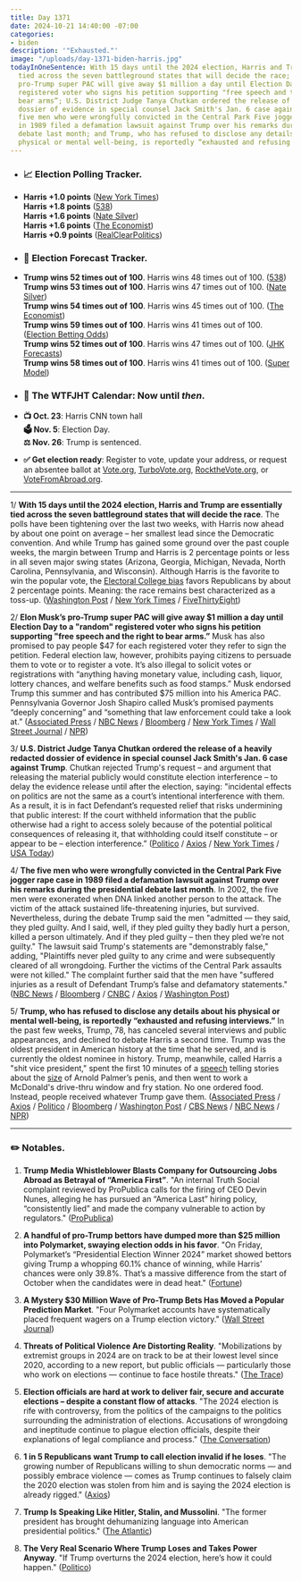 ```yaml
---
title: Day 1371
date: 2024-10-21 14:40:00 -07:00
categories:
- biden
description: '"Exhausted."'
image: "/uploads/day-1371-biden-harris.jpg"
todayInOneSentence: With 15 days until the 2024 election, Harris and Trump are essentially
  tied across the seven battleground states that will decide the race; Elon Musk’s
  pro-Trump super PAC will give away $1 million a day until Election Day to a "random"
  registered voter who signs his petition supporting "free speech and the right to
  bear arms”; U.S. District Judge Tanya Chutkan ordered the release of a heavily redacted
  dossier of evidence in special counsel Jack Smith's Jan. 6 case against Trump; the
  five men who were wrongfully convicted in the Central Park Five jogger rape case
  in 1989 filed a defamation lawsuit against Trump over his remarks during the presidential
  debate last month; and Trump, who has refused to disclose any details about his
  physical or mental well-being, is reportedly “exhausted and refusing interviews.”
---
```


* ### 📈 Election Polling Tracker.

* **Harris \+1.0 points** ([New York Times](https://www.nytimes.com/interactive/2024/us/elections/polls-president.html)) \
  **Harris \+1.8 points** ([538](https://projects.fivethirtyeight.com/polls/president-general/2024/national/)) \
  **Harris \+1.6 points** ([Nate Silver](https://www.natesilver.net/p/nate-silver-2024-president-election-polls-model)) \
  **Harris \+1.6 points** ([The Economist](https://www.economist.com/interactive/us-2024-election/trump-harris-polls)) \
  **Harris \+0.9 points** ([RealClearPolitics](https://www.realclearpolling.com/polls/president/general/2024/trump-vs-harris))

* ### 🔮 Election Forecast Tracker.

* **Trump wins 52 times out of 100**. Harris wins 48 times out of 100. ([538](https://projects.fivethirtyeight.com/2024-election-forecast/)) \
  **Trump wins 53 times out of 100**. Harris wins 47 times out of 100. ([Nate Silver](https://www.natesilver.net/p/nate-silver-2024-president-election-polls-model)) \
  **Trump wins 54 times out of 100**. Harris wins 45 times out of 100. ([The Economist](https://www.economist.com/interactive/us-2024-election/prediction-model/president/)) \
  **Trump wins 59 times out of 100**. Harris wins 41 times out of 100. ([Election Betting Odds](https://www.electionbettingodds.com/)) \
  **Trump wins 52 times out of 100**. Harris wins 47 times out of 100. ([JHK Forecasts](https://projects.jhkforecasts.com/2024/president/#standard)) \
  **Trump wins 58 times out of 100**. Harris wins 41 times out of 100. ([Super Model](https://www.thesupermodel.com/p/presidential-winner))

* ### 📅 The WTFJHT Calendar: Now until *then*.

* **📺 Oct. 23**: Harris CNN town hall \
  **🗳️ Nov. 5**: Election Day. \
  **⚖️ Nov. 26**: Trump is sentenced.

* **✅ Get election ready**: Register to vote, update your address, or request an absentee ballot at [Vote.org](https://www.vote.org/), [TurboVote.org](https://turbovote.org/), [RocktheVote.org](https://www.rockthevote.org/), or [VoteFromAbroad.org](https://www.votefromabroad.org/).

---

1/ **With 15 days until the 2024 election, Harris and Trump are essentially tied across the seven battleground states that will decide the race**. The polls have been tightening over the last two weeks, with Harris now ahead by about one point on average – her smallest lead since the Democratic convention. And while Trump has gained some ground over the past couple weeks, the margin between Trump and Harris is 2 percentage points or less in all seven major swing states (Arizona, Georgia, Michigan, Nevada, North Carolina, Pennsylvania, and Wisconsin). Although Harris is the favorite to win the popular vote, the [Electoral College bias](https://www.natesilver.net/p/the-electoral-college-bias-has-returned) favors Republicans by about 2 percentage points. Meaning: the race remains best characterized as a toss-up. ([Washington Post](https://www.washingtonpost.com/politics/2024/10/21/harris-trump-post-schar-school-poll/) / [New York Times](https://www.nytimes.com/2024/10/21/upshot/trump-harris-polls-election.html) / [FiveThirtyEight](https://abcnews.go.com/538/trump-gained-538s-forecast-election-toss/story))

2/ **Elon Musk’s pro-Trump super PAC will give away $1 million a day until Election Day to a "random" registered voter who signs his petition supporting "free speech and the right to bear arms.”** Musk has also promised to pay people $47 for each registered voter they refer to sign the petition. Federal election law, however, prohibits paying citizens to persuade them to vote or to register a vote. It’s also illegal to solicit votes or registrations with “anything having monetary value, including cash, liquor, lottery chances, and welfare benefits such as food stamps.” Musk endorsed Trump this summer and has contributed $75 million into his America PAC. Pennsylvania Governor Josh Shapiro called Musk’s promised payments “deeply concerning” and “something that law enforcement could take a look at.” ([Associated Press](https://apnews.com/article/musk-1-million-giveaway-trump-voters-petition-b4e48acbfe04fde735e60b1911ad0197) / [NBC News](https://www.nbcnews.com/politics/2024-election/pennsylvania-gov-shapiro-law-enforcement-take-look-elon-musk-voter-pay-rcna176279) / [Bloomberg](https://www.bloomberg.com/news/articles/2024-10-20/musk-s-pro-trump-pac-plans-1-million-handouts-in-swing-states) / [New York Times](https://www.nytimes.com/2024/10/20/us/politics/elon-musk-million-dollar-petition.html) / [Wall Street Journal](https://www.wsj.com/politics/elections/elon-musk-offers-1-million-daily-prize-for-signing-his-petition-a9d29ffc) / [NPR](https://www.npr.org/2024/10/20/g-s1-29118/trump-elon-musk-pennsylvania-voters))

3/ **U.S. District Judge Tanya Chutkan ordered the release of a heavily redacted dossier of evidence in special counsel Jack Smith's Jan. 6 case against Trump**. Chutkan rejected Trump's request – and argument that releasing the material publicly would constitute election interference – to delay the evidence release until after the election, saying: "incidental effects on politics are not the same as a court’s intentional interference with them. As a result, it is in fact Defendant’s requested relief that risks undermining that public interest: If the court withheld information that the public otherwise had a right to access solely because of the potential political consequences of releasing it, that withholding could itself constitute – or appear to be – election interference.” ([Politico](https://www.politico.com/live-updates/2024/10/17/2024-elections-live-coverage-updates-analysis/more-trump-evidence-coming-00184297) / [Axios](https://www.axios.com/2024/10/18/trump-jan-6-jack-smith-dossier-redacted) / [New York Times](https://www.nytimes.com/2024/10/18/us/politics/trump-election-case-evidence.html) / [USA Today](https://www.usatoday.com/story/news/politics/elections/2024/10/18/donald-trump-election-interference-case-new-evidence/75714784007/))

4/ **The five men who were wrongfully convicted in the Central Park Five jogger rape case in 1989 filed a defamation lawsuit against Trump over his remarks during the presidential debate last month**. In 2002, the five men were exonerated when DNA linked another person to the attack. The victim of the attack sustained life-threatening injuries, but survived. Nevertheless, during the debate Trump said the men "admitted — they said, they pled guilty. And I said, well, if they pled guilty they badly hurt a person, killed a person ultimately. And if they pled guilty – then they pled we’re not guilty." The lawsuit said Trump's statements are "demonstrably false," adding, "Plaintiffs never pled guilty to any crime and were subsequently cleared of all wrongdoing. Further the victims of the Central Park assaults were not killed." The complaint further said that the men have "suffered injuries as a result of Defendant Trump’s false and defamatory statements." ([NBC News](https://www.nbcnews.com/news/us-news/exonerated-central-park-five-sue-trump-defamation-debate-comments-rcna176403) / [Bloomberg](https://www.bloomberg.com/news/articles/2024-10-21/trump-faces-defamation-suit-from-exonerated-central-park-five) / [CNBC](https://www.cnbc.com/2024/10/21/trump-central-park-5-defamation-suit-election.html) / [Axios](https://www.axios.com/2024/10/21/trump-central-park-five-defamation-lawsuit) / [Washington Post](https://www.washingtonpost.com/national-security/2024/10/21/trump-central-park-five-lawsuit/))

5/ **Trump, who has refused to disclose any details about his physical or mental well-being, is reportedly “exhausted and refusing interviews.”**  In the past few weeks, Trump, 78, has canceled several interviews and public appearances, and declined to debate Harris a second time. Trump was the oldest president in American history at the time that he served, and is currently the oldest nominee in history. Trump, meanwhile, called Harris a "shit vice president," spent the first 10 minutes of a [speech](https://www.rollingstone.com/politics/politics-news/trump-arnold-palmer-penis-size-calls-harris-shit-vp-pennsylvania-speech-1235138168/) telling stories about the [size](https://www.washingtonpost.com/politics/2024/10/19/trump-rally-arnold-palmer-attacks-harris/) of Arnold Palmer’s penis, and then went to work a McDonald's drive-thru window and fry station. No one ordered food. Instead, people received whatever Trump gave them. ([Associated Press](https://apnews.com/article/trump-harris-presidential-election-age-health-medical-records-7bb8212c1024748371e43b85e137bae5) / [Axios](https://www.axios.com/2024/10/18/trump-cancels-interviews-2024) / [Politico](https://www.politico.com/live-updates/2024/10/18/2024-elections-live-coverage-updates-analysis/trump-skips-another-interview-00184327) / [Bloomberg](https://www.bloomberg.com/news/articles/2024-10-18/harris-goads-trump-over-exhausted-report-reviving-age-issue) / [Washington Post](https://www.washingtonpost.com/politics/2024/10/20/trump-mcdonalds-minimum-wage/) / [CBS News](https://www.cbsnews.com/news/donald-trump-town-hall-lancaster-kamala-harris-pennsylvania/) / [NBC News](https://www.nbcnews.com/politics/2024-election/harris-trump-demeans-office-president-rcna176302) / [NPR](https://www.npr.org/2024/10/20/g-s1-29100/trump-pennsylvania-rally-arnold-palmer))

---

### ✏️ Notables.

1. **Trump Media Whistleblower Blasts Company for Outsourcing Jobs Abroad as Betrayal of “America First”**. "An internal Truth Social complaint reviewed by ProPublica calls for the firing of CEO Devin Nunes, alleging he has pursued an “America Last” hiring policy, “consistently lied” and made the company vulnerable to action by regulators." ([ProPublica](https://www.propublica.org/article/trump-media-whistleblower-complaint-devin-nunes))

2. **A handful of pro-Trump bettors have dumped more than $25 million into Polymarket, swaying election odds in his favor**. "On Friday, Polymarket’s “Presidential Election Winner 2024” market showed bettors giving Trump a whopping 60.1% chance of winning, while Harris’ chances were only 39.8%. That’s a massive difference from the start of October when the candidates were in dead heat." ([Fortune](https://fortune.com/2024/10/18/presidential-election-odds-pro-trump-bettors-polymarket-political-polls-harris/))

3. **A Mystery $30 Million Wave of Pro-Trump Bets Has Moved a Popular Prediction Market**. "Four Polymarket accounts have systematically placed frequent wagers on a Trump election victory." ([Wall Street Journal](https://www.wsj.com/finance/betting-election-pro-trump-ad74aa71))

4. **Threats of Political Violence Are Distorting Reality**. "Mobilizations by extremist groups in 2024 are on track to be at their lowest level since 2020, according to a new report, but public officials — particularly those who work on elections — continue to face hostile threats." ([The Trace](https://www.thetrace.org/2024/10/political-violence-threats-guns-research/))

5. **Election officials are hard at work to deliver fair, secure and accurate elections – despite a constant flow of attacks**. "The 2024 election is rife with controversy, from the politics of the campaigns to the politics surrounding the administration of elections. Accusations of wrongdoing and ineptitude continue to plague election officials, despite their explanations of legal compliance and process." ([The Conversation](https://theconversation.com/election-officials-are-hard-at-work-to-deliver-fair-secure-and-accurate-elections-despite-a-constant-flow-of-attacks-236912))

6. **1 in 5 Republicans want Trump to call election invalid if he loses**. "The growing number of Republicans willing to shun democratic norms — and possibly embrace violence — comes as Trump continues to falsely claim the 2020 election was stolen from him and is saying the 2024 election is already rigged." ([Axios](https://www.axios.com/2024/10/21/republicans-trump-declare-election-invalid))

7. **Trump Is Speaking Like Hitler, Stalin, and Mussolini**. "The former president has brought dehumanizing language into American presidential politics." ([The Atlantic](https://www.theatlantic.com/politics/archive/2024/10/trump-authoritarian-rhetoric-hitler-mussolini/680296/))

8. **The Very Real Scenario Where Trump Loses and Takes Power Anyway**. "If Trump overturns the 2024 election, here’s how it could happen." ([Politico](https://www.politico.com/news/magazine/2024/10/20/trump-overturn-2024-election-plan-00184103))